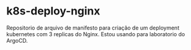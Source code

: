# k8s-deploy-nginx

Repositorio de arquivo de manifesto para criação de um deployment kubernetes com 3 replicas do Nginx. Estou usando para laboratorio do ArgoCD.
